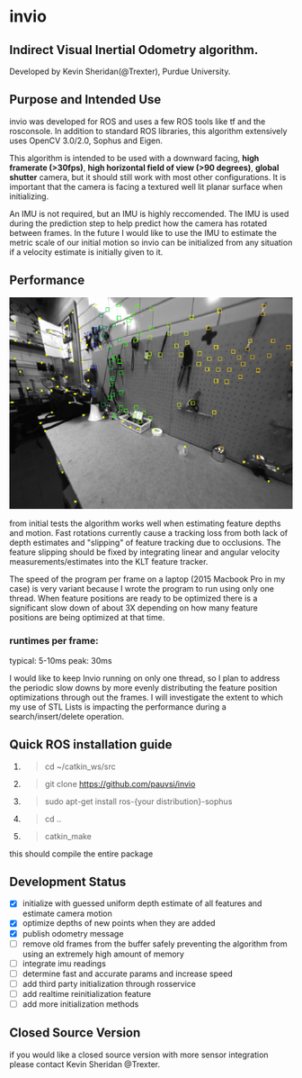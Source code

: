 # invio
## Indirect Visual Inertial Odometry algorithm.
Developed by Kevin Sheridan(@Trexter), Purdue University.

## Purpose and Intended Use
invio was developed for ROS and uses a few ROS tools like tf and the rosconsole. In addition to standard ROS libraries, this algorithm extensively uses OpenCV 3.0/2.0, Sophus and Eigen.

This algorithm is intended to be used with a downward facing, **high framerate (>30fps)**, **high horizontal field of view (>90 degrees)**, **global shutter** camera, but it should still work with most other configurations. It is important that the camera is facing a textured well lit planar surface when initializing.

An IMU is not required, but an IMU is highly reccomended. The IMU is used during the prediction step to help predict how the camera has rotated between frames. In the future I would like to use the IMU to estimate the metric scale of our initial motion so invio can be initialized from any situation if a velocity estimate is initially given to it.

## Performance

![Small Scale Results](/images/invio1.png)

from initial tests the algorithm works well when estimating feature depths and motion. Fast rotations currently cause a tracking loss from both lack of depth estimates and "slipping" of feature tracking due to occlusions. The feature slipping should be fixed by integrating linear and angular velocity measurements/estimates into the KLT feature tracker. 

The speed of the program per frame on a laptop (2015 Macbook Pro in my case) is very variant because I wrote the program to run using only one thread. When feature positions are ready to be optimized there is a significant slow down of about 3X depending on how many feature positions are being optimized at that time.

### runtimes per frame:
typical: 5-10ms 
peak: 30ms

I would like to keep Invio running on only one thread, so I plan to address the periodic slow downs by more evenly distributing the feature position optimizations through out the frames. I will investigate the extent to which my use of STL Lists is impacting the performance during a search/insert/delete operation.


## Quick ROS installation guide

1. >cd ~/catkin_ws/src
2. >git clone https://github.com/pauvsi/invio
3. >sudo apt-get install ros-{your distribution}-sophus
4. >cd ..
5. >catkin_make

this should compile the entire package

## Development Status

- [x] initialize with guessed uniform depth estimate of all features and estimate camera motion
- [x] optimize depths of new points when they are added
- [x] publish odometry message
- [ ] remove old frames from the buffer safely preventing the algorithm from using an extremely high amount of memory
- [ ] integrate imu readings
- [ ] determine fast and accurate params and increase speed
- [ ] add third party initialization through rosservice
- [ ] add realtime reinitialization feature
- [ ] add more initialization methods

## Closed Source Version

if you would like a closed source version with more sensor integration please contact Kevin Sheridan @Trexter.
